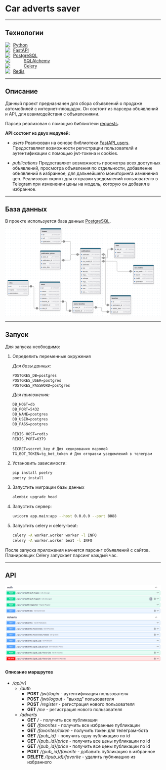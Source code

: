 # Car adverts saver
____

## Технологии
<div style="display: flex, flex">
    <div style="display: flex; align-items: center; gap: 10px">
        <img src="https://skillicons.dev/icons?i=py"/>
        <a href="https://www.python.org/">Python</a>
    </div><div style="display: flex; align-items: center; gap: 10px">
        <img src="https://skillicons.dev/icons?i=fastapi"/>
        <a href="https://fastapi.tiangolo.com/ru/">FastAPI</a>
    </div><div style="display: flex; align-items: center; gap: 10px">
        <img src="https://skillicons.dev/icons?i=postgres"/>
        <a href="https://www.postgresql.org/">PostgreSQL</a>
    </div><div style="display: flex; align-items: center; gap: 10px">
        <img src="https://encrypted-tbn0.gstatic.com/images?q=tbn:ANd9GcReCBn5MIDpd6zlRmxeMr_tVRdWr4-3W28EoA&s" width="50" style="border-radius: 10px"/>
        <a href="https://www.sqlalchemy.org/">SQLAlchemy</a>
    </div><div style="display: flex; align-items: center; gap: 10px">
        <img src="https://docs.celeryq.dev/en/stable/_static/celery_512.png" width="50"/>
        <a href="https://docs.celeryq.dev/en/stable/">Celery</a>
    </div><div style="display: flex; align-items: center; gap: 10px">
        <img src="https://skillicons.dev/icons?i=redis"/>
        <a href="https://redis.io/">Redis</a>
    </div>
</div>

____

## Описание
Данный проект предназначен для сбора объявлений о продаже автомобилей с интернет-площадок.
Он состоит из парсера объявлений и API, для взаимодействия с объявлениями.

Парсер реализован с помощью библиотеки [requests](https://pypi.org/project/requests/).

__API состоит из двух модулей:__
* *users*
Реализован на основе библиотеки [FastAPI_users](https://fastapi-users.github.io/fastapi-users/latest/).
Предоставляет возможности регистрации пользователй и аутентификации с помощью jwt-токена и cookies.


* *publications*
Предоставляет возможность просмотра всех доступных объявлений, просмотра объявления по отдельности,
добавление объявлений в избранное, для дальнейшего мониторинга изменения цен. Реализован скрипт для отправки
уведомлений пользователю в Telegram при изменении цены на модель, которую он добавил в избранное.

____

## База данных
В проекте используется база данных [PostgreSQL](https://www.postgresql.org/).

![](/images/db_structure.png)

____

## Запуск

Для запуска необходимо:
1. Определить переменные окружения

    *Для базы данных:*
    ```
    POSTGRES_DB=postgres
    POSTGRES_USER=postgres
    POSTGRES_PASSWORD=postgres
    ```
    *Для приложения:*
    ```
    DB_HOST=db
    DB_PORT=5432
    DB_NAME=postgres
    DB_USER=postgres
    DB_PASS=postgres
    
    REDIS_HOST=redis
    REDIS_PORT=6379
    
    SECRET=secret_key # Для хеширования паролей
    TG_BOT_TOKEN=tg_bot_token # Для отправки уведомлений в телеграм
    ```

2. Установить зависимости:
   ```bash
   pip install poetry
   poetry install
   ```

3. Запустить миграции базы данных
    ```bash
   alembic upgrade head
   ```

4. Запустить сервер:
    ```bash
   uvicorn app.main:app --host 0.0.0.0 --port 8088
   ```
   
5. Запустить celery и celery-beat:
    ```bash
    celery -A worker.worker worker -l INFO
    celery -A worker.worker beat -l INFO
    ```
   
После запуска приложения начнется парсинг объявлений с сайтов.
Планировщик Celery запускает парсинг каждый час.
____

## API
![](/images/api_handlers.png)

#### Описание маршрутов
* */api/v1*
  * */auth*
    * **POST** */jwt/login* - аутентификация пользователя
    * **POST** */jwt/logout* - "выход" пользователя
    * **POST** */register* - регистрация нового пользователя
    * **GET** */me* - регистрация нового пользователя
  * */adverts*
    * **GET** */* - получить все публикации
    * **GET** */favorites* - получить все избранные публикации
    * **GET** */favorites/token* - получить токен для телеграм-бота
    * **GET** */{pub_id}* - получить одну публикацию по id
    * **GET** */{pub_id}/price* - получить все цены публикации по id
    * **GET** */{pub_id}/price* - получить все цены публикации по id
    * **POST** */{pub_id}/favorite* - добавить публикацию в избранное
    * **DELETE** */{pub_id}/favorite* - удалить публикацию из избранного

